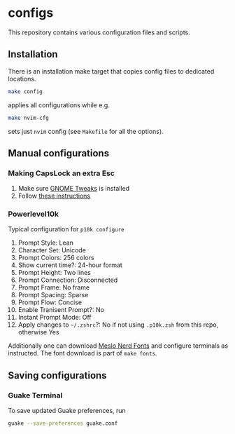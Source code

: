 # configs
This repository contains various configuration files and scripts.

## Installation
There is an installation make target that copies config files to dedicated locations.
```bash
make config
```
applies all configurations while e.g.
```bash
make nvim-cfg
```
sets just `nvim` config (see `Makefile` for all the options).

## Manual configurations

### Making CapsLock an extra Esc
1. Make sure [GNOME Tweaks](https://wiki.gnome.org/Apps/Tweaks) is installed
1. Follow [these instructions](https://dev.to/yuyabu/how-to-use-caps-lock-key-as-esc-on-ubuntu-18-1g7l)

### Powerlevel10k
Typical configuration for `p10k configure`
1. Prompt Style: Lean
1. Character Set: Unicode
1. Prompt Colors: 256 colors
1. Show current time?: 24-hour format
1. Prompt Height: Two lines
1. Prompt Connection: Disconnected
1. Prompt Frame: No frame
1. Prompt Spacing: Sparse
1. Prompt Flow: Concise
1. Enable Tranisent Prompt?: No
1. Instant Prompt Mode: Off
1. Apply changes to `~/.zshrc`?: No if not using `.p10k.zsh` from this repo, otherwise Yes 

Additionally one can download [Meslo Nerd Fonts](https://github.com/romkatv/powerlevel10k#meslo-nerd-font-patched-for-powerlevel10k) and 
configure terminals as instructed. The font download is part of `make fonts`.

## Saving configurations

### Guake Terminal
To save updated Guake preferences, run
```bash
guake --save-preferences guake.conf
```
